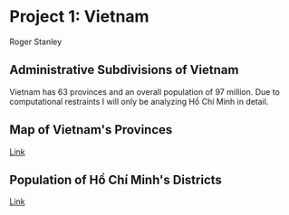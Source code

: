 # Project 1: Vietnam

Roger Stanley

## Administrative Subdivisions of Vietnam

Vietnam has 63 provinces and an overall population of 97 million. Due to computational restraints I will only be analyzing Hồ Chí Minh in detail.

## Map of Vietnam's Provinces

[Link](https://github.com/Restitutus/data100/blob/master/vietnamplot.png)

## Population of Hồ Chí Minh's Districts

[Link](https://github.com/Restitutus/data100/blob/master/hochiminh.png)

